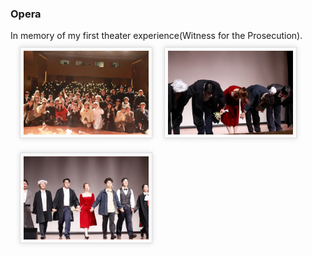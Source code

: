 ### Opera
In memory of my first theater experience(Witness for the Prosecution).<br>
 <img src="./static/assets/img/onstage1.png" style='width:200px;height:100px border-radius:3px; box-shadow:rgba(0,0,0,0.15) 0 0 8px;background:#FBFBFB;border:1px solid #ddd;margin:10px auto;margin-left: 15px;padding:5px;'/>
<img src="./static/assets/img/stage.png"  style='width:200px;height:100px border-radius:3px; box-shadow:rgba(0,0,0,0.15) 0 0 8px;background:#FBFBFB;border:1px solid #ddd;margin:10px auto;margin-left: 15px;padding:5px;'/>
<img src="./static/assets/img/onstage2.png" style='width:200px;height:100px border-radius:3px; box-shadow:rgba(0,0,0,0.15) 0 0 8px;background:#FBFBFB;border:1px solid #ddd;margin:10px auto;margin-left: 15px;padding:5px;'/><br>
<div style="text-align: center">
<script type="text/javascript" id="clustrmaps" src="//clustrmaps.com/map_v2.js?d=31q9BF3ylPNpsV4Pl01FqoyzzL9QvSGaTUFhPWXWEWs&cl=ffffff&w=a"></script>
</div>